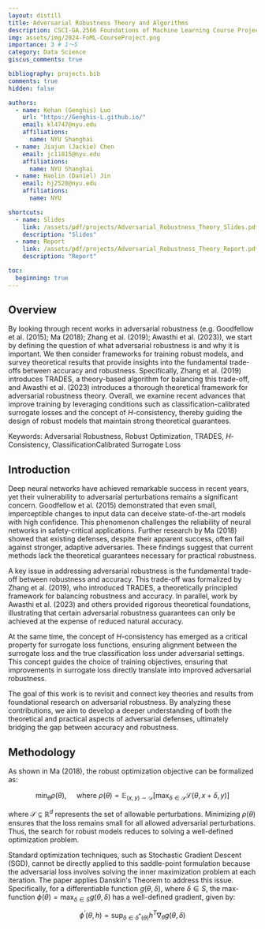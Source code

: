 ```yaml
---
layout: distill
title: Adversarial Robustness Theory and Algorithms
description: CSCI-GA.2566 Foundations of Machine Learning Course Project
img: assets/img/2024-FoML-CourseProject.png
importance: 3 # 1～5
category: Data Science
giscus_comments: true

bibliography: projects.bib
comments: true
hidden: false

authors:
  - name: Kehan (Genghis) Luo
    url: "https://Genghis-L.github.io/"
    email: kl4747@nyu.edu
    affiliations:
      name: NYU Shanghai
  - name: Jiajun (Jackie) Chen
    email: jc11815@nyu.edu
    affiliations:
      name: NYU Shanghai
  - name: Haolin (Daniel) Jin
    email: hj2528@nyu.edu
    affiliations:
      name: NYU

shortcuts:
  - name: Slides
    link: /assets/pdf/projects/Adversarial_Robustness_Theory_Slides.pdf
    description: "Slides"
  - name: Report
    link: /assets/pdf/projects/Adversarial_Robustness_Theory_Report.pdf
    description: "Report"

toc:
  beginning: true
---
```


## Overview

By looking through recent works in adversarial robustness (e.g. Goodfellow et al. (2015); Ma (2018); Zhang et al. (2019); Awasthi et al. (2023)), we start by defining the question of what adversarial robustness is and why it is important. We then consider frameworks for training robust models, and survey theoretical results that provide insights into the fundamental trade-offs between accuracy and robustness. Specifically, Zhang et al. (2019) introduces TRADES, a theory-based algorithm for balancing this trade-off, and Awasthi et al. (2023) introduces a thorough theoretical framework for adversarial robustness theory. Overall, we examine recent advances that improve training by leveraging conditions such as classification-calibrated surrogate losses and the concept of $H$-consistency, thereby guiding the design of robust models that maintain strong theoretical guarantees.

Keywords: Adversarial Robustness, Robust Optimization, TRADES, $H$-Consistency, ClassificationCalibrated Surrogate Loss

## Introduction

Deep neural networks have achieved remarkable success in recent years, yet their vulnerability to adversarial perturbations remains a significant concern. Goodfellow et al. (2015) demonstrated that even small, imperceptible changes to input data can deceive state-of-the-art models with high confidence. This phenomenon challenges the reliability of neural networks in safety-critical applications. Further research by Ma (2018) showed that existing defenses, despite their apparent success, often fail against stronger, adaptive adversaries. These findings suggest that current methods lack the theoretical guarantees necessary for practical robustness.

A key issue in addressing adversarial robustness is the fundamental trade-off between robustness and accuracy. This trade-off was formalized by Zhang et al. (2019), who introduced TRADES, a theoretically principled framework for balancing robustness and accuracy. In parallel, work by Awasthi et al. (2023) and others provided rigorous theoretical foundations, illustrating that certain adversarial robustness guarantees can only be achieved at the expense of reduced natural accuracy.

At the same time, the concept of $H$-consistency has emerged as a critical property for surrogate loss functions, ensuring alignment between the surrogate loss and the true classification loss under adversarial settings. This concept guides the choice of training objectives, ensuring that improvements in surrogate loss directly translate into improved adversarial robustness.

The goal of this work is to revisit and connect key theories and results from foundational research on adversarial robustness. By analyzing these contributions, we aim to develop a deeper understanding of both the theoretical and practical aspects of adversarial defenses, ultimately bridging the gap between accuracy and robustness.

## Methodology

As shown in Ma (2018), the robust optimization objective can be formalized as:

$$
\min _\theta \rho(\theta), \quad \text { where } \rho(\theta)=\mathbb{E}_{(x, y) \sim \mathcal{D}}\left[\max _{\delta \in \mathcal{S}} \mathcal{L}(\theta, x+\delta, y)\right]
$$

where $\mathcal{S} \subseteq \mathbb{R}^d$ represents the set of allowable perturbations. Minimizing $\rho(\theta)$ ensures that the loss remains small for all allowed adversarial perturbations. Thus, the search for robust models reduces to solving a well-defined optimization problem.

Standard optimization techniques, such as Stochastic Gradient Descent (SGD), cannot be directly applied to this saddle-point formulation because the adversarial loss involves solving the inner maximization problem at each iteration. The paper applies Danskin's Theorem to address this issue. Specifically, for a differentiable function $g(\theta, \delta)$, where $\delta \in S$, the max-function $\phi(\theta)=\max _{\delta \in S} g(\theta, \delta)$ has a well-defined gradient, given by:

$$
\phi^{\prime}(\theta, h)=\sup _{\delta \in \delta^*(\theta)} h^T \nabla_\theta g(\theta, \delta)
$$
